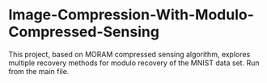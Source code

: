 # Image-Compression-With-Modulo-Compressed-Sensing

This project, based on MORAM compressed sensing algorithm, explores multiple recovery methods for modulo recovery of the MNIST data set. 
Run from the main file.
